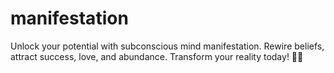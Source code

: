 # manifestation
Unlock your potential with subconscious mind manifestation. Rewire beliefs, attract success, love, and abundance. Transform your reality today! 🚀✨
